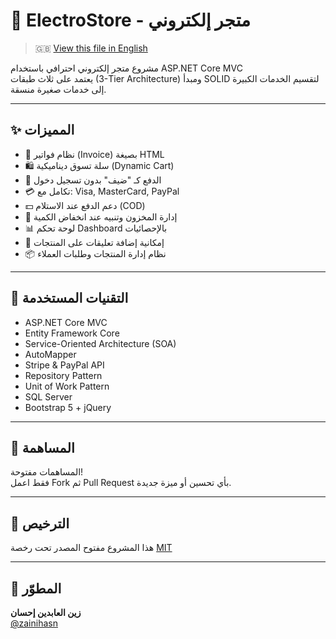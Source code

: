 # 🛒 ElectroStore - متجر إلكتروني

> 🇬🇧 [View this file in English](README.md)

مشروع متجر إلكتروني احترافي باستخدام ASP.NET Core MVC  
يعتمد على ثلاث طبقات (3-Tier Architecture) ومبدأ SOLID لتقسيم الخدمات الكبيرة إلى خدمات صغيرة منسقة.

---

## ✨ المميزات

- 🧾 نظام فواتير (Invoice) بصيغة HTML
- 🛍️ سلة تسوق ديناميكية (Dynamic Cart)
- 👤 الدفع كـ "ضيف" بدون تسجيل دخول
- 💳 تكامل مع: Visa, MasterCard, PayPal
- 💵 دعم الدفع عند الاستلام (COD)
- 🛒 إدارة المخزون وتنبيه عند انخفاض الكمية
- 📊 لوحة تحكم Dashboard بالإحصائيات
- 💬 إمكانية إضافة تعليقات على المنتجات
- 📦 نظام إدارة المنتجات وطلبات العملاء

---

## 🔧 التقنيات المستخدمة

- ASP.NET Core MVC  
- Entity Framework Core
- Service-Oriented Architecture (SOA)
- AutoMapper
- Stripe & PayPal API  
- Repository Pattern
- Unit of Work Pattern  
- SQL Server 
- Bootstrap 5 + jQuery

---


## 🤝 المساهمة

المساهمات مفتوحة!  
فقط اعمل Fork ثم Pull Request بأي تحسين أو ميزة جديدة.

---

## 📃 الترخيص

هذا المشروع مفتوح المصدر تحت رخصة [MIT](LICENSE)

---

## 👤 المطوّر

**زين العابدين إحسان**  
[@zainihasn](https://github.com/zainihasn)
